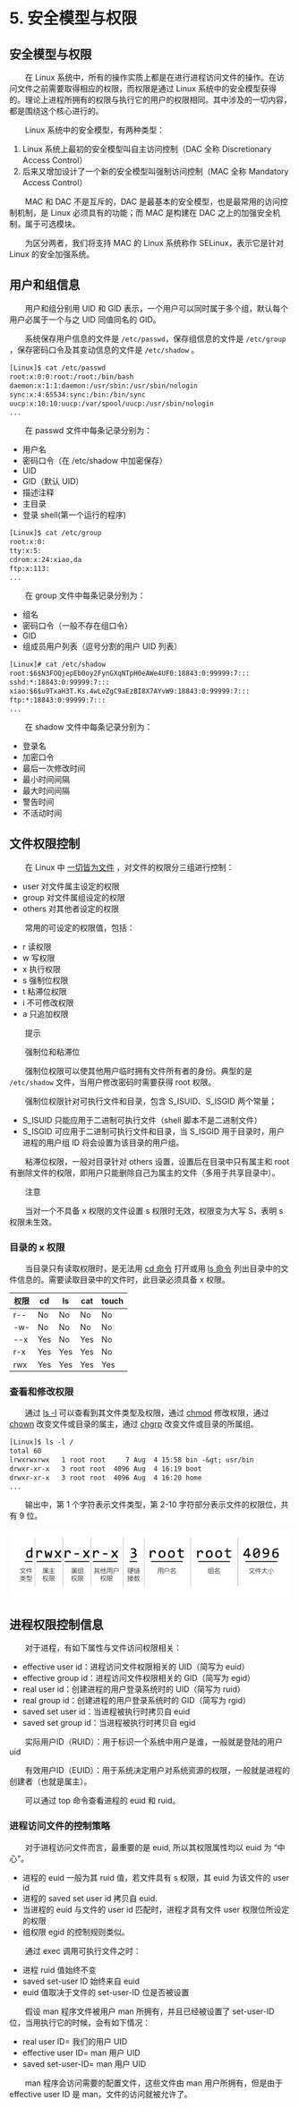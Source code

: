 # 5. 安全模型与权限

## 安全模型与权限

　　在 Linux 系统中，所有的操作实质上都是在进行进程访问文件的操作。在访问文件之前需要取得相应的权限，而权限是通过 Linux 系统中的安全模型获得的。理论上进程所拥有的权限与执行它的用户的权限相同。其中涉及的一切内容，都是围绕这个核心进行的。

　　Linux 系统中的安全模型，有两种类型：

1. Linux 系统上最初的安全模型叫自主访问控制（DAC 全称 Discretionary Access Control）
2. 后来又增加设计了一个新的安全模型叫强制访问控制（MAC 全称 Mandatory Access Control）

　　MAC 和 DAC 不是互斥的，DAC 是最基本的安全模型，也是最常用的访问控制机制，是 Linux 必须具有的功能；而 MAC 是构建在 DAC 之上的加强安全机制，属于可选模块。

　　为区分两者，我们将支持 MAC 的 Linux 系统称作 SELinux，表示它是针对 Linux 的安全加强系统。

## 用户和组信息

　　用户和组分别用 UID 和 GID 表示，一个用户可以同时属于多个组，默认每个用户必属于一个与之 UID 同值同名的 GID。

　　系统保存用户信息的文件是 `/etc/passwd`​ ，保存组信息的文件是 `/etc/group`​ ，保存密码口令及其变动信息的文件是 `/etc/shadow`​ 。

```
[Linux]$ cat /etc/passwd
root:x:0:0:root:/root:/bin/bash
daemon:x:1:1:daemon:/usr/sbin:/usr/sbin/nologin
sync:x:4:65534:sync:/bin:/bin/sync
uucp:x:10:10:uucp:/var/spool/uucp:/usr/sbin/nologin
...
```

　　在 passwd 文件中每条记录分别为：

* 用户名
* 密码口令（在 /etc/shadow 中加密保存）
* UID
* GID（默认 UID）
* 描述注释
* 主目录
* 登录 shell(第一个运行的程序)

```
[Linux]$ cat /etc/group
root:x:0:
tty:x:5:
cdrom:x:24:xiao,da
ftp:x:113:
...
```

　　在 group 文件中每条记录分别为：

* 组名
* 密码口令（一般不存在组口令）
* GID
* 组成员用户列表（逗号分割的用户 UID 列表）

```
[Linux]# cat /etc/shadow
root:$6$N3FOQjepEb0oy2FynGXqNTpH0eAWe4UF0:18843:0:99999:7:::
sshd:*:18843:0:99999:7:::
xiao:$6$u9TxaH3T.Ks.4wLeZgC9aEzBI8X7AYvW9:18843:0:99999:7:::
ftp:*:18843:0:99999:7:::
...
```

　　在 shadow 文件中每条记录分别为：

* 登录名
* 加密口令
* 最后一次修改时间
* 最小时间间隔
* 最大时间间隔
* 警告时间
* 不活动时间

## 文件权限控制

　　在 Linux 中 [一切皆为文件](https://gnu-linux.readthedocs.io/zh/latest/Chapter03/00_file.html) ，对文件的权限分三组进行控制：

* user 对文件属主设定的权限
* group 对文件属组设定的权限
* others 对其他者设定的权限

　　常用的可设定的权限值，包括：

* r 读权限
* w 写权限
* x 执行权限
* s 强制位权限
* t 粘滞位权限
* i 不可修改权限
* a 只追加权限

　　提示

　　强制位和粘滞位

　　强制位权限可以使其他用户临时拥有文件所有者的身份。典型的是 `/etc/shadow`​ 文件，当用户修改密码时需要获得 root 权限。

　　强制位权限针对可执行文件和目录，包含 S\_ISUID、S\_ISGID 两个常量；

* S\_ISUID 只能应用于二进制可执行文件（shell 脚本不是二进制文件）
* S\_ISGID 可应用于二进制可执行文件和目录，当 S\_ISGID 用于目录时，用户进程的用户组 ID 将会设置为该目录的用户组。

　　粘滞位权限，一般对目录针对 others 设置，设置后在目录中只有属主和 root 有删除文件的权限，即用户只能删除自己为属主的文件（多用于共享目录中）。

　　注意

　　当对一个不具备 x 权限的文件设置 s 权限时无效，权限变为大写 S，表明 s 权限未生效。

### 目录的 x 权限

　　当目录只有读取权限时，是无法用 [cd 命令](https://gnu-linux.readthedocs.io/zh/latest/Chapter01/00_cd.html#cmd-cd) 打开或用 [ls 命令](https://gnu-linux.readthedocs.io/zh/latest/Chapter01/00_ls.html#cmd-ls) 列出目录中的文件信息的。需要读取目录中的文件时，此目录必须具备 x 权限。

|权限|cd|ls|cat|touch|
| ---------| -----| -----| -----| -------|
|r--|No|No|No|No|
|\-w-|No|No|No|No|
|\--x|Yes|No|Yes|No|
|r-x|Yes|Yes|Yes|No|
|rwx|Yes|Yes|Yes|Yes|

### 查看和修改权限

　　通过 [ls -l](https://gnu-linux.readthedocs.io/zh/latest/Chapter01/00_ls.html#cmd-ls) 可以查看到其文件类型及权限，通过 [chmod](https://gnu-linux.readthedocs.io/zh/latest/Chapter01/00_chmod.html#cmd-chmod) 修改权限，通过 [chown](https://gnu-linux.readthedocs.io/zh/latest/Chapter01/00_chown.html#cmd-chown) 改变文件或目录的属主，通过 [chgrp](https://gnu-linux.readthedocs.io/zh/latest/Chapter01/00_chgrp.html#cmd-chgrp) 改变文件或目录的所属组。

```
[Linux]$ ls -l /
total 60
lrwxrwxrwx   1 root root     7 Aug  4 15:58 bin -&gt; usr/bin
drwxr-xr-x   3 root root  4096 Aug  4 16:19 boot
drwxr-xr-x   3 root root  4096 Aug  4 16:20 home
...
```

　　输出中，第 1 个字符表示文件类型，第 2-10 字符部分表示文件的权限位，共有 9 位。

​![../_images/permission.01.jpg](assets/net-img-permission.01-20240403220009-2k4667o.jpg)​

## 进程权限控制信息

　　对于进程，有如下属性与文件访问权限相关：

* effective user id：进程访问文件权限相关的 UID（简写为 euid）
* effective group id：进程访问文件权限相关的 GID（简写为 egid）
* real user id：创建进程的用户登录系统时的 UID（简写为 ruid）
* real group id：创建进程的用户登录系统时的 GID（简写为 rgid）
* saved set user id：当进程被执行时拷贝自 euid
* saved set group id：当进程被执行时拷贝自 egid

　　实际用户ID（RUID）：用于标识一个系统中用户是谁，一般就是登陆的用户 uid

　　有效用户ID（EUID）：用于系统决定用户对系统资源的权限，一般就是进程的创建者（也就是属主）。

　　可以通过 top 命令查看进程的 euid 和 ruid。

### 进程访问文件的控制策略

　　对于进程访问文件而言，最重要的是 euid, 所以其权限属性均以 euid 为 “中心”。

* 进程的 euid 一般为其 ruid 值，若文件具有 s 权限，其 euid 为该文件的 user id
* 进程的 saved set user id 拷贝自 euid.
* 当进程的 euid 与文件的 user id 匹配时，进程才具有文件 user 权限位所设定的权限
* 组权限 egid 的控制规则类似。

　　通过 exec 调用可执行文件之时：

* 进程 ruid 值始终不变
* saved set-user ID 始终来自 euid
* euid 值取决于文件的 set-user-ID 位是否被设置

　　假设 man 程序文件被用户 man 所拥有，并且已经被设置了 set-user-ID 位，当用执行它的时候，会有如下情况：

* real user ID= 我们的用户 UID
* effective user ID= man 用户 UID
* saved set-user-ID= man 用户 UID

　　man 程序会访问需要的配置文件，这些文件由 man 用户所拥有，但是由于 effective user ID 是 man，文件的访问就被允许了。
